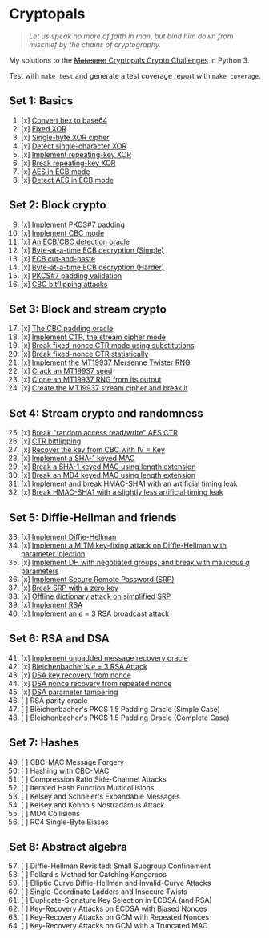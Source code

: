 Cryptopals
==========

> *Let us speak no more of faith in man, but bind him down from mischief by the chains of cryptography.*

My solutions to the [~~Matasano~~ Cryptopals Crypto Challenges](https://cryptopals.com/) in Python 3.

Test with `make test` and generate a test coverage report with `make coverage`.

Set 1: Basics
-------------

1. [x] [Convert hex to base64](m01.py)
2. [x] [Fixed XOR](m02.py)
3. [x] [Single-byte XOR cipher](m03.py)
4. [x] [Detect single-character XOR](m04.py)
5. [x] [Implement repeating-key XOR](m05.py)
6. [x] [Break repeating-key XOR](m06.py)
7. [x] [AES in ECB mode](m07.py)
8. [x] [Detect AES in ECB mode](m08.py)

Set 2: Block crypto
-------------------

9. [x] [Implement PKCS#7 padding](m09.py)
10. [x] [Implement CBC mode ](m10.py)
11. [x] [An ECB/CBC detection oracle](m11.py)
12. [x] [Byte-at-a-time ECB decryption (Simple)](m12.py)
13. [x] [ECB cut-and-paste](m13.py)
14. [x] [Byte-at-a-time ECB decryption (Harder)](m14.py)
15. [x] [PKCS#7 padding validation](m15.py)
16. [x] [CBC bitflipping attacks](m16.py)

Set 3: Block and stream crypto
----------------------------

17. [x] [The CBC padding oracle](m17.py)
18. [x] [Implement CTR, the stream cipher mode](m18.py)
19. [x] [Break fixed-nonce CTR mode using substitutions](m19.py)
20. [x] [Break fixed-nonce CTR statistically](m20.py)
21. [x] [Implement the MT19937 Mersenne Twister RNG](m21.py)
22. [x] [Crack an MT19937 seed](m22.py)
23. [x] [Clone an MT19937 RNG from its output](m23.py)
24. [x] [Create the MT19937 stream cipher and break it](m24.py)

Set 4: Stream crypto and randomness
-----------------------------------

25. [x] [Break "random access read/write" AES CTR](m25.py)
26. [x] [CTR bitflipping](m26.py)
27. [x] [Recover the key from CBC with IV = Key](m27.py)
28. [x] [Implement a SHA-1 keyed MAC](m28.py)
29. [x] [Break a SHA-1 keyed MAC using length extension](m29.py)
30. [x] [Break an MD4 keyed MAC using length extension](m30.py)
31. [x] [Implement and break HMAC-SHA1 with an artificial timing leak](m31.py)
32. [x] [Break HMAC-SHA1 with a slightly less artificial timing leak](m32.py)

Set 5: Diffie-Hellman and friends
---------------------------------

33. [x] [Implement Diffie-Hellman](m33.py)
34. [x] [Implement a MITM key-fixing attack on Diffie-Hellman with parameter injection](m34.py)
35. [x] [Implement DH with negotiated groups, and break with malicious _g_ parameters](m35.py)
36. [x] [Implement Secure Remote Password (SRP)](m36.py)
37. [x] [Break SRP with a zero key](m37.py)
38. [x] [Offline dictionary attack on simplified SRP](m38.py)
39. [x] [Implement RSA](m39.py)
40. [x] [Implement an _e_ = 3 RSA broadcast attack](m40.py)

Set 6: RSA and DSA
------------------

41. [x] [Implement unpadded message recovery oracle](m41.py)
42. [x] [Bleichenbacher's _e_ = 3 RSA Attack](m42.py)
43. [x] [DSA key recovery from nonce](m43.py)
44. [x] [DSA nonce recovery from repeated nonce](m44.py)
45. [x] [DSA parameter tampering](m45.py)
46. [ ] RSA parity oracle
47. [ ] Bleichenbacher's PKCS 1.5 Padding Oracle (Simple Case)
48. [ ] Bleichenbacher's PKCS 1.5 Padding Oracle (Complete Case)

Set 7: Hashes
-------------

49. [ ] CBC-MAC Message Forgery
50. [ ] Hashing with CBC-MAC
51. [ ] Compression Ratio Side-Channel Attacks
52. [ ] Iterated Hash Function Multicollisions
53. [ ] Kelsey and Schneier's Expandable Messages
54. [ ] Kelsey and Kohno's Nostradamus Attack
55. [ ] MD4 Collisions
56. [ ] RC4 Single-Byte Biases

Set 8: Abstract algebra
-----------------------

57. [ ] Diffie-Hellman Revisited: Small Subgroup Confinement
58. [ ] Pollard's Method for Catching Kangaroos
59. [ ] Elliptic Curve Diffie-Hellman and Invalid-Curve Attacks
60. [ ] Single-Coordinate Ladders and Insecure Twists
61. [ ] Duplicate-Signature Key Selection in ECDSA (and RSA)
62. [ ] Key-Recovery Attacks on ECDSA with Biased Nonces
63. [ ] Key-Recovery Attacks on GCM with Repeated Nonces
64. [ ] Key-Recovery Attacks on GCM with a Truncated MAC

